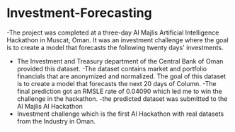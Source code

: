 # Investment-Forecasting
-The project was completed at a three-day Al Majlis Artificial Intelligence Hackathon in Muscat, Oman.
It was an investment challenge where the goal is to create a model that forecasts the following twenty days' investments.
- The Investment and Treasury department of the Central Bank of Oman provided this dataset. 
-The dataset contains market and portfolio financials that are anonymized and normalized. The goal of this dataset is to create a model that forecasts the next 20 days of Column. 
-The final prediction got an RMSLE rate of 0.04090 which led me to win the challenge in the hackathon. 
-the predicted dataset was submitted to the Al Majlis AI Hackathon
- Investment challenge which is the first AI Hackathon with real datasets from the Industry in Oman.
